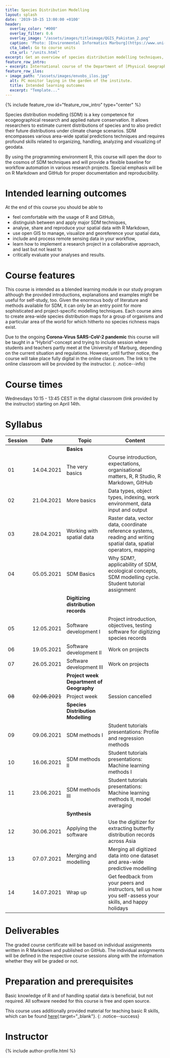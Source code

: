 ```yaml
---
title: Species Distribution Modelling
layout: splash
date: '2019-10-15 13:00:00 +0100'
header:
  overlay_color: "#000"
  overlay_filter: 0.6
  overlay_image: "/assets/images/titleimage/QGIS_Pakistan_2.png"
  caption: 'Photo: [Environmental Informatics Marburg](https://www.uni-marburg.de/en/fb19/disciplines/physisch/environmentalinformatics){:target="_blank"}'
  cta_label: Go to course units
  cta_url: "/units.html"
excerpt: Get an overview of species distribution modelling techniques, use R for handling, modelling and visualizing geo-datasets, and conjointly develop software for digitizing species distribution records
feature_row_intro:
- excerpt: International course of the Department of [Physical Geography](https://www.uni-marburg.de/en/fb19/disciplines/physisch){:target="_blank"} at [Marburg University](https://www.uni-marburg.de/en){:target="_blank"}
feature_row_ilos:
- image_path: "/assets/images/envobs_ilos.jpg"
  alt: PC monitor laying in the garden of the institute.
  title: Intended learning outcomes
  excerpt: "Template..."
---
```


{% include feature_row id="feature_row_intro" type="center" %}

Species distribution modelling (SDM) is a key competence for ecogeographical research and applied nature conservation. 
It allows researchers to estimate current distributions of species and to also predict their future distributions under climate change scenarios.
SDM encompasses various area-wide spatial predictions techniques and requires profound skills related to organizing, handling, analyzing and visualizing of geodata. 

By using the programming environment R, this course will open the door to the cosmos of SDM techniques and will provide a flexible baseline for workflow automation in various research projects. Special emphasis will be on R Markdown and GitHub for proper documentation and reproducibility. 


# Intended learning outcomes
At the end of this course you should be able to

* feel comfortable with the usage of R and GitHub,
* distinguish between and apply major SDM techniques,
* analyse, share and reproduce your spatial data with R Markdown,
* use open GIS to manage, visualize and georeference your spatial data,
* include and process remote sensing data in your workflow,
* learn how to implement a research project in a collaborative approach, and last but not least to
* critically evaluate your analyses and results.


# Course features

This course is intended as a blended learning module in our study program although the provided introductions, explanations and examples might be useful for self-study, too.
Given the enormous body of literature and methods available for SDM, it can only be an entry point for more sophisticated and project-specific modelling techniques.
Each course aims to create area-wide species distribution maps for a group of organisms and a particular area of the world for which hitherto no species richness maps exist.

Due to the ongoing **Corona-Virus SARS-CoV-2 pandemic** this course will be taught in a “Hybrid”-concept and trying to include session where students and  teachers partly meet at the University of Marburg, depending on the current situation and regulations.
However, until further notice, the course will take place fully digital in the online classroom.
The link to the online classroom will be provided by the instructor.
{: .notice--info}

# Course times

Wednesdays 10:15 - 13:45 CEST in the digital classroom (link provided by the instructor) starting on April 14th.


# Syllabus

| Session |  Date | Topic                        | Content                                                                          |
|---------|-------|------------------------------|----------------------------------------------------------------------------------|
||| **Basics** ||
| 01 | 14.04.2021 | The very basics              | Course introduction, expectations, organisational matters, R, R Studio, R Markdown, GitHub     |
| 02 | 21.04.2021 | More basics                  | Data types, object types, indexing, work environment, data input and output                    |
| 03 | 28.04.2021 | Working with spatial data    | Raster data, vector data, coordinate reference systems, reading and writing spatial data, spatial operators, mapping |
| 04 | 05.05.2021 | SDM Basics                   | Why SDM?, applicability of SDM, ecological concepts, SDM modelling cycle. Student tutorial assignment                          |
||| **Digitizing distribution records**          ||
| 05 | 12.05.2021 | Software development I       | Project introduction, objectives, testing software for digitizing species records |
| 06 | 19.05.2021 | Software development II      | Work on projects                                                                  |
| 07 | 26.05.2021 | Software development III     | Work on projects                                                                  |
||| **Project week Department of Geography**     ||
| ~~08~~ | ~~02.06.2021~~ | Project week         | Session cancelled |
||| **Species Distribution Modelling**           ||
| 09 | 09.06.2021 | SDM methods I                | Student tutorials presentations: Profile and regression methods                                 |
| 10 | 16.06.2021 | SDM methods II               | Student tutorials presentations: Machine learning methods I                                     |
| 11 | 23.06.2021 | SDM methods III              | Student tutorials presentations: Machine learning methods II, model averaging                   |
||| **Synthesis**                                ||
| 12 | 30.06.2021 | Applying the software        | Use the digitizer for extracting butterfly distribution records across Asia  |
| 13 | 07.07.2021 | Merging and modelling        | Merging all digitized data into one dataset and area-wide predictive modelling |
| 14 | 14.07.2021 | Wrap up                      | Get feedback from your peers and instructors, tell us how you self-assess your skills, and happy holidays |


# Deliverables

The graded course certificate will be based on individual assignments written in R Markdown and published on GitHub.
The individual assignments will be defined in the respective course sessions along with the information whether they will be graded or not.


# Preparation and prerequisites

Basic knowledge of R and of handling spatial data is beneficial, but not required.
All software needed for this course is free and open source.

This course uses additionally provided material for teaching basic R skills, 
which can be found [here](https://geomoer.github.io/moer-base-r/){:target="_blank"}.
{: .notice--success}


# Instructor
{% include author-profile.html %}

<!--
[Go to course units]({{ site.baseurl }}{% link _pages/units.md %}){: .btn .btn--success .btn--large .align-center}
-->


